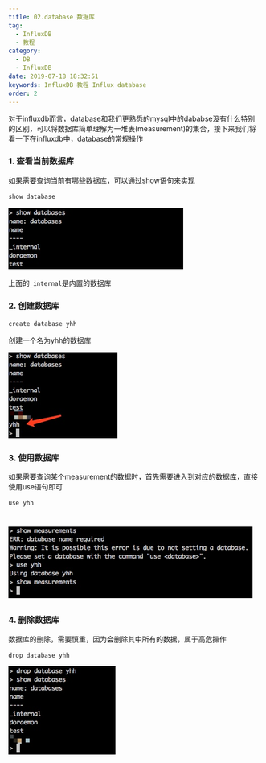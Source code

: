```yaml
---
title: 02.database 数据库
tag: 
  - InfluxDB
  - 教程
category: 
  - DB
  - InfluxDB
date: 2019-07-18 18:32:51
keywords: InfluxDB 教程 Influx database
order: 2
---
```


对于influxdb而言，database和我们更熟悉的mysql中的dababse没有什么特别的区别，可以将数据库简单理解为一堆表(measurement)的集合，接下来我们将看一下在influxdb中，database的常规操作

<!-- more -->

### 1. 查看当前数据库

如果需要查询当前有哪些数据库，可以通过show语句来实现

```bash
show database
```

![](/imgs/190718/00.jpg)

上面的`_internal`是内置的数据库

### 2. 创建数据库

```bash
create database yhh
```

创建一个名为yhh的数据库

![](/imgs/190718/01.jpg)

### 3. 使用数据库

如果需要查询某个measurement的数据时，首先需要进入到对应的数据库，直接使用use语句即可

```bash
use yhh
```

![](/imgs/190718/02.jpg)
=
### 4. 删除数据库

数据库的删除，需要慎重，因为会删除其中所有的数据，属于高危操作

```bash
drop database yhh
```

![](/imgs/190718/03.jpg)

